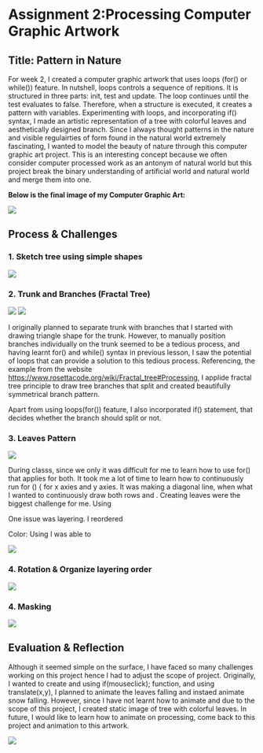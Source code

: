 # Assignment 2:Processing Computer Graphic Artwork 

## Title: Pattern in Nature 


For week 2, I created a computer graphic artwork that uses loops (for() or while()) feature. In nutshell, loops controls a sequence of repitions. It is structured in three parts: init, test and update. The loop continues until the test evaluates to false. Therefore, when a structure is executed, it creates a pattern with variables. Experimenting with loops, and incorporating if() syntax, I made an artistic representation of a tree with colorful leaves and aesthetically designed branch. Since I always thought patterns in the nature and visible regulairties of form found in the natural world extremely fascinating, I wanted to model the beauty of nature through this computer graphic art project. This is an interesting concept because we often consider computer processed work as an antonym of natural world but this project break the binary understanding of artificial world and natural world and merge them into one. 

**Below is the final image of my Computer Graphic Art:**

![](Images/SoojinComputerArt.png)



## Process & Challenges

### 1. Sketch tree using simple shapes 

![](Images/Brainstorm.jpg) 

### 2. Trunk and Branches (Fractal Tree)
![](Images/trunkProgress.png)    ![](Images/branchProgress.png)

I originally planned to separate trunk with branches that I started with drawing triangle shape for the trunk. However, to manually position branches individually on the trunk seemed to be a tedious process, and having learnt for() and while() syntax in previous lesson, I saw the potential of loops that can provide a solution to this tedious process. Referencing, the example from the website https://www.rosettacode.org/wiki/Fractal_tree#Processing, I applide fractal tree principle to draw tree branches that split and created beautifully symmetrical branch pattern. 

Apart from using loops(for()) feature, I also incorporated if() statement, that decides whether the branch should split or not. 

### 3. Leaves Pattern 
![](Images/leavesProgress1.png)

During classs, since we only it was difficult for me to learn how to use for() that applies for both. It took me a lot of time to learn how to continuously run for () { for x axies and y axies. It was making a diagonal line, when what I wanted to continuously draw both rows and . 
Creating leaves were the biggest challenge for me. Using 

One issue was layering. I reordered 

Color: Using I was able to 

![](Images/leavesProgress2.png)

### 4. Rotation & Organize layering order 

![](Images/finalProgress2.png)

### 4. Masking 

![](Images/SoojinComputerArt.png)



## Evaluation & Reflection 

Although it seemed simple on the surface, I have faced so many challenges working on this project hence I had to adjust the scope of project. Originally, I wanted to create and using if(mouseclick); function, and using translate(x,y), I planned to animate the leaves falling and instaed animate snow falling. However, since I have not learnt how to animate and due to the scope of this project, I created static image of tree with colorful leaves. In future, I would like to learn how to animate on processing, come back to this project and animation to this artwork. 

![](Images/treeAnimation.jpg)


